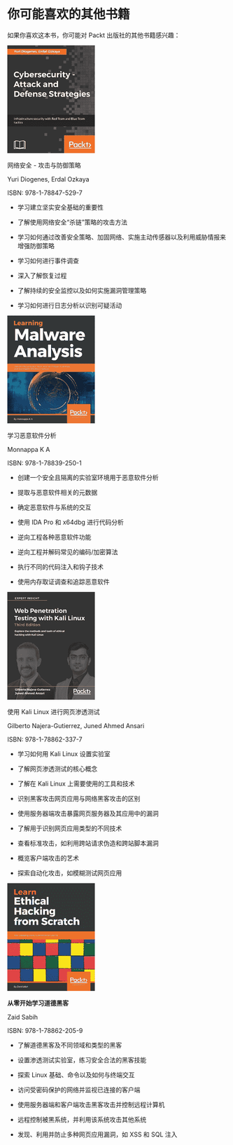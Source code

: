 # 你可能喜欢的其他书籍

如果你喜欢这本书，你可能对 Packt 出版社的其他书籍感兴趣：

![你可能喜欢的其他书籍](img/9781788475297.jpg)

网络安全 - 攻击与防御策略

Yuri Diogenes, Erdal Ozkaya

ISBN: 978-1-78847-529-7

+   学习建立坚实安全基础的重要性

+   了解使用网络安全“杀链”策略的攻击方法

+   学习如何通过改善安全策略、加固网络、实施主动传感器以及利用威胁情报来增强防御策略

+   学习如何进行事件调查

+   深入了解恢复过程

+   了解持续的安全监控以及如何实施漏洞管理策略

+   学习如何进行日志分析以识别可疑活动

![你可能喜欢的其他书籍](img/9781788392501.jpg)

学习恶意软件分析

Monnappa K A

ISBN: 978-1-78839-250-1

+   创建一个安全且隔离的实验室环境用于恶意软件分析

+   提取与恶意软件相关的元数据

+   确定恶意软件与系统的交互

+   使用 IDA Pro 和 x64dbg 进行代码分析

+   逆向工程各种恶意软件功能

+   逆向工程并解码常见的编码/加密算法

+   执行不同的代码注入和钩子技术

+   使用内存取证调查和追踪恶意软件

![你可能喜欢的其他书籍](img/9781788623377.jpg)

使用 Kali Linux 进行网页渗透测试

Gilberto Najera-Gutierrez, Juned Ahmed Ansari

ISBN: 978-1-78862-337-7

+   学习如何用 Kali Linux 设置实验室

+   了解网页渗透测试的核心概念

+   了解在 Kali Linux 上需要使用的工具和技术

+   识别黑客攻击网页应用与网络黑客攻击的区别

+   使用服务器端攻击暴露网页服务器及其应用中的漏洞

+   了解用于识别网页应用类型的不同技术

+   查看标准攻击，如利用跨站请求伪造和跨站脚本漏洞

+   概览客户端攻击的艺术

+   探索自动化攻击，如模糊测试网页应用

![你可能喜欢的其他书籍](img/9781788622059.jpg)

**从零开始学习道德黑客**

Zaid Sabih

ISBN: 978-1-78862-205-9

+   了解道德黑客及不同领域和类型的黑客

+   设置渗透测试实验室，练习安全合法的黑客技能

+   探索 Linux 基础、命令以及如何与终端交互

+   访问受密码保护的网络并监视已连接的客户端

+   使用服务器端和客户端攻击黑客攻击并控制远程计算机

+   远程控制被黑系统，并利用该系统攻击其他系统

+   发现、利用并防止多种网页应用漏洞，如 XSS 和 SQL 注入
